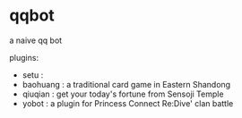 # qqbot

a naive qq bot

plugins:

- setu :
- baohuang : a traditional card game in Eastern Shandong
- qiuqian : get your today's fortune from Sensoji Temple
- yobot : a plugin for Princess Connect Re:Dive' clan battle

